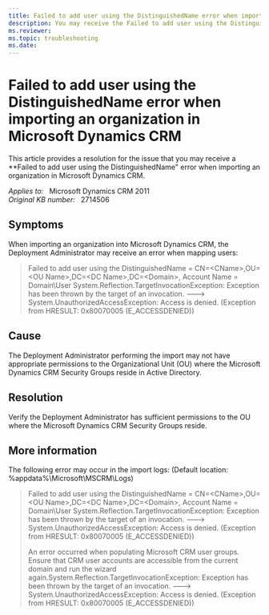 ```yaml
---
title: Failed to add user using the DistinguishedName error when importing organization
description: You may receive the Failed to add user using the DistinguishedName error when importing an organization in Microsoft Dynamics CRM.
ms.reviewer: 
ms.topic: troubleshooting
ms.date: 
---
```

# Failed to add user using the DistinguishedName error when importing an organization in Microsoft Dynamics CRM

This article provides a resolution for the issue that you may receive a **Failed to add user using the DistinguishedName" error when importing an organization in Microsoft Dynamics CRM.

_Applies to:_ &nbsp; Microsoft Dynamics CRM 2011  
_Original KB number:_ &nbsp; 2714506

## Symptoms

When importing an organization into Microsoft Dynamics CRM, the Deployment Administrator may receive an error when mapping users:

> Failed to add user using the DistinguishedName = CN=\<CName>,OU=\<OU Name>,DC=\<DC Name>,DC=\<Domain>, Account Name = Domain\User System.Reflection.TargetInvocationException: Exception has been thrown by the target of an invocation. ---> System.UnauthorizedAccessException: Access is denied. (Exception from HRESULT: 0x80070005 (E_ACCESSDENIED))

## Cause

The Deployment Administrator performing the import may not have appropriate permissions to the Organizational Unit (OU) where the Microsoft Dynamics CRM Security Groups reside in Active Directory.

## Resolution

Verify the Deployment Administrator has sufficient permissions to the OU where the Microsoft Dynamics CRM Security Groups reside.

## More information

The following error may occur in the import logs: (Default location: %appdata%\Microsoft\MSCRM\Logs)

> Failed to add user using the DistinguishedName = CN=\<CName>,OU=\<OU Name>,DC=\<DC Name>,DC=\<Domain>, Account Name = Domain\User System.Reflection.TargetInvocationException: Exception has been thrown by the target of an invocation. ---> System.UnauthorizedAccessException: Access is denied. (Exception from HRESULT: 0x80070005 (E_ACCESSDENIED))
>
> An error occurred when populating Microsoft CRM user groups. Ensure that CRM user accounts are accessible from the current domain and run the wizard again.System.Reflection.TargetInvocationException: Exception has been thrown by the target of an invocation. ---> System.UnauthorizedAccessException: Access is denied. (Exception from HRESULT: 0x80070005 (E_ACCESSDENIED))

